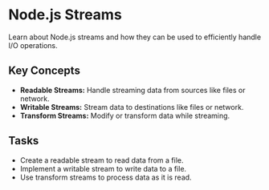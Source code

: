 # Node.js Streams

Learn about Node.js streams and how they can be used to efficiently handle I/O operations.

## Key Concepts
- **Readable Streams:** Handle streaming data from sources like files or network.
- **Writable Streams:** Stream data to destinations like files or network.
- **Transform Streams:** Modify or transform data while streaming.

## Tasks
- Create a readable stream to read data from a file.
- Implement a writable stream to write data to a file.
- Use transform streams to process data as it is read.
